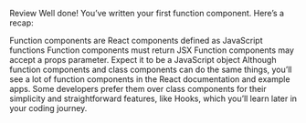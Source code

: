 Review
Well done! You’ve written your first function component. Here’s a recap:

Function components are React components defined as JavaScript functions
Function components must return JSX
Function components may accept a props parameter. Expect it to be a JavaScript object
Although function components and class components can do the same things, you’ll see a lot of function components in the React documentation and example apps. Some developers prefer them over class components for their simplicity and straightforward features, like Hooks, which you’ll learn later in your coding journey.
